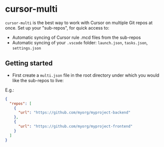 # cursor-multi

`cursor-multi` is the best way to work with Cursor on multiple Git repos at once. Set up your "sub-repos", for quick access to:

- Automatic syncing of Cursor rule .mcd files from the sub-repos
- Automatic syncing of your `.vscode` folder: `launch.json`, `tasks.json`, `settings.json`

## Getting started

- First create a `multi.json` file in the root directory under which you would like the sub-repos to live:

E.g.:

```json
{
  "repos": [
    {
      "url": "https://github.com/myorg/myproject-backend"
    },
    {
      "url": "https://github.com/myorg/myproject-frontend"
    }
  ]
}
```
